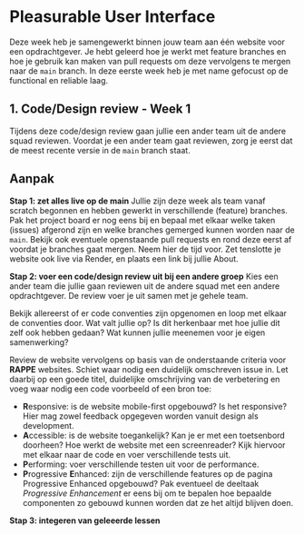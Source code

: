 # Pleasurable User Interface

Deze week heb je samengewerkt binnen jouw team aan één website voor een opdrachtgever. Je hebt geleerd hoe je werkt met feature branches en hoe je gebruik kan maken van pull requests om deze vervolgens te mergen naar de `main` branch. In deze eerste week heb je met name gefocust op de functional en reliable laag. 

## 1. Code/Design review - Week 1

Tijdens deze code/design review gaan jullie een ander team uit de andere squad reviewen. Voordat je een ander team gaat reviewen, zorg je eerst dat de meest recente versie in de `main` branch staat. 

## Aanpak

**Stap 1: zet alles live op de main**
Jullie zijn deze week als team vanaf scratch begonnen en hebben gewerkt in verschillende (feature) branches. Pak het project board er nog eens bij en bepaal met elkaar welke taken (issues) afgerond zijn en welke branches gemerged kunnen worden naar de `main`. Bekijk ook eventuele openstaande pull requests en rond deze eerst af voordat je branches gaat mergen. Neem hier de tijd voor. Zet tenslotte je website ook live via Render, en plaats een link bij jullie About.

**Stap 2: voer een code/design review uit bij een andere groep**
Kies een ander team die jullie gaan reviewen uit de andere squad met een andere opdrachtgever. De review voer je uit samen met je gehele team.

Bekijk allereerst of er code conventies zijn opgenomen en loop met elkaar de conventies door. Wat valt jullie op? Is dit herkenbaar met hoe jullie dit zelf ook hebben gedaan? Wat kunnen jullie meenemen voor je eigen samenwerking?

Review de website vervolgens op basis van de onderstaande criteria voor **RAPPE** websites. Schiet waar nodig een duidelijk omschreven issue in. Let daarbij op een goede titel, duidelijke omschrijving van de verbetering en voeg waar nodig een code voorbeeld of een bron toe:
- **R**esponsive: is de website mobile-first opgebouwd? Is het responsive? Hier mag zowel feedback opgegeven worden vanuit design als development. 
- **A**ccessible: is de website toegankelijk? Kan je er met een toetsenbord doorheen? Hoe werkt de website met een screenreader? Kijk hiervoor met elkaar naar de code en voer verschillende tests uit. 
- **P**erforming: voer verschillende testen uit voor de performance. 
- **P**rogressive **E**nhanced: zijn de verschillende features op de pagina Progressive Enhanced opgebouwd? Pak eventueel de deeltaak _Progressive Enhancement_ er eens bij om te bepalen hoe bepaalde componenten zo gebouwd kunnen worden dat ze het altijd blijven doen. 

**Stap 3: integeren van geleeerde lessen** 


<!-- 

Checklist:
- Projectboard: inzoomen op de taken. Zijn het behapbare taken met assignees?
- Branches: hoeveel en hoe groot zijn de branches? Naamgeving?
- PR's: hoe zien de instructies eruit voor de reviewers? Hoe is de feedback die op een PR komt?
- Daily stand-ups: hoe zien die eruit? Hoe vinden jullie dat?
- Samenwerken algemeen: dingen die opvallen/nodig om te bespreken? 

-->


